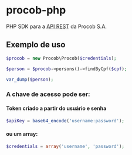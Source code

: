 # procob-php
PHP SDK para a [API REST](https://api.procob.com/) da Procob S.A.


## Exemplo de uso

```php
$procob = new Procob\Procob($credentials);

$person = $procob->persons()->findByCpf($cpf);

var_dump($person);
```


### A chave de acesso pode ser:

#### Token criado a partir do usuário e senha

```php
$apiKey = base64_encode('username:password');
```


#### ou um array:

```php
$credentials = array('username', 'password');
```
